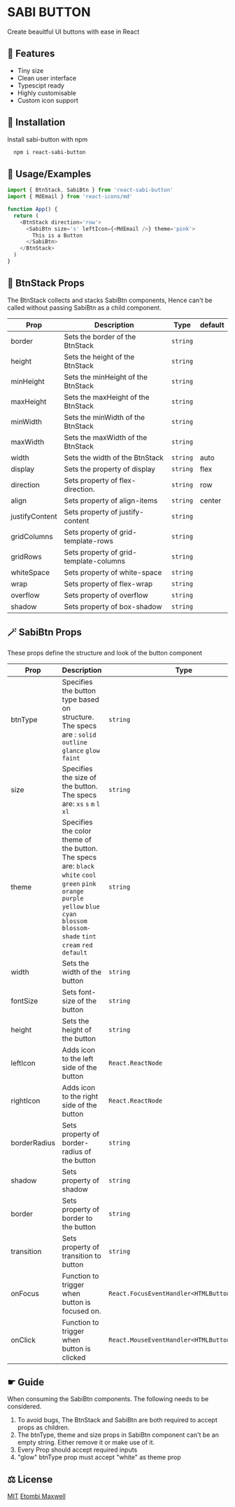 # SABI BUTTON

Create beauitful UI buttons with ease in React

## 🌈 Features

- Tiny size
- Clean user interface
- Typescipt ready
- Highly customisable
- Custom icon support

## 📝 Installation

Install sabi-button with npm

```bash
  npm i react-sabi-button
```

## 💪 Usage/Examples

```javascript
import { BtnStack, SabiBtn } from 'react-sabi-button'
import { MdEmail } from 'react-icons/md'

function App() {
  return (
    <BtnStack direction='row'>
      <SabiBtn size='s' leftIcon={<MdEmail />} theme='pink'>
        This is a Button
      </SabiBtn>
    </BtnStack>
  )
}
```

## 🧩 BtnStack Props

The BtnStack collects and stacks SabiBtn components, Hence can't be called without passing SabiBtn as a child component.

| Prop           | Description                            | Type     | default |
| -------------- | -------------------------------------- | -------- | ------- |
| border         | Sets the border of the BtnStack        | `string` |
| height         | Sets the height of the BtnStack        | `string` |
| minHeight      | Sets the minHeight of the BtnStack     | `string` |
| maxHeight      | Sets the maxHeight of the BtnStack     | `string` |
| minWidth       | Sets the minWidth of the BtnStack      | `string` |
| maxWidth       | Sets the maxWidth of the BtnStack      | `string` |
| width          | Sets the width of the BtnStack         | `string` | auto    |
| display        | Sets the property of display           | `string` | flex    |
| direction      | Sets property of flex-direction.       | `string` | row     |
| align          | Sets property of align-items           | `string` | center  |
| justifyContent | Sets property of justify-content       | `string` |
| gridColumns    | Sets property of grid-template-rows    | `string` |
| gridRows       | Sets property of grid-template-columns | `string` |
| whiteSpace     | Sets property of white-space           | `string` |
| wrap           | Sets property of flex-wrap             | `string` |
| overflow       | Sets property of overflow              | `string` |
| shadow         | Sets property of box-shadow            | `string` |

## 🪄 SabiBtn Props

These props define the structure and look of the button component

| Prop         | Description                                                                                                                                                                                     | Type                                         | default |
| ------------ | ----------------------------------------------------------------------------------------------------------------------------------------------------------------------------------------------- | -------------------------------------------- | ------- |
| btnType      | Specifies the button type based on structure. The specs are : `solid` `outline` `glance` `glow` `faint`                                                                                         | `string`                                     | glance  |
| size         | Specifies the size of the button. The specs are: `xs` `s` `m` `l` `xl`                                                                                                                          | `string`                                     | s       |
| theme        | Specifies the color theme of the button. The specs are: `black` `white` `cool` `green` `pink` `orange` `purple` `yellow` `blue` `cyan` `blossom` `blossom-shade` `tint` `cream` `red` `default` | `string`                                     | blue    |
| width        | Sets the width of the button                                                                                                                                                                    | `string`                                     |
| fontSize     | Sets font-size of the button                                                                                                                                                                    | `string`                                     |
| height       | Sets the height of the button                                                                                                                                                                   | `string`                                     |
| leftIcon     | Adds icon to the left side of the button                                                                                                                                                        | `React.ReactNode`                            |
| rightIcon    | Adds icon to the right side of the button                                                                                                                                                       | `React.ReactNode`                            |
| borderRadius | Sets property of border-radius of the button                                                                                                                                                    | `string`                                     | 1.5px   |
| shadow       | Sets property of shadow                                                                                                                                                                         | `string`                                     |
| border       | Sets property of border to the button                                                                                                                                                           | `string`                                     |
| transition   | Sets property of transition to button                                                                                                                                                           | `string`                                     |
| onFocus      | Function to trigger when button is focused on.                                                                                                                                                  | `React.FocusEventHandler<HTMLButtonElement>` |
| onClick      | Function to trigger when button is clicked                                                                                                                                                      | `React.MouseEventHandler<HTMLButtonElement>` |

## ☛ Guide

When consuming the SabiBtn components. The following needs to be considered.

1. To avoid bugs, The BtnStack and SabiBtn are both required to accept props as children.
2. The btnType, theme and size props in SabiBtn component can't be an empty string. Either remove it or make use of it.
3. Every Prop should accept required inputs
4. "glow" btnType prop must accept "white" as theme prop

## ⚖️ License

[MIT](c) [Etombi Maxwell](https://github.com/Maxetoo)
